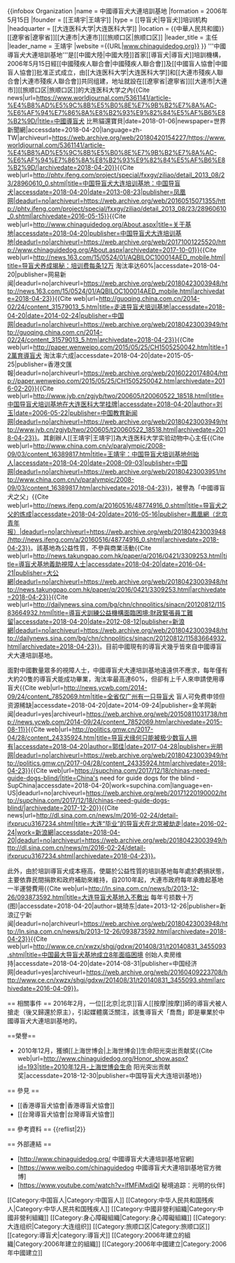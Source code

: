 {{infobox Organization
|name = 中國導盲犬大連培訓基地
|formation = 2006年5月15日
|founder = [[王靖宇|王靖宇]]
|type = [[导盲犬|导盲犬]]培训机构
|headquarter = [[大连医科大学|大连医科大学]]
|location = {{中華人民共和國}}[[遼寧省|遼寧省]][[大連市|大連市]][[旅顺口区|旅顺口区]]
|leader_title = 主任
|leader_name = 王靖宇
|website ={{URL|www.chinaguidedog.org}}
}}
'''中國導盲犬大連培訓基地'''是[[中國大陸|中國大陸]]首家[[導盲犬|導盲犬]]培訓機構，2006年5月15日經[[中國殘疾人聯合會|中國殘疾人聯合會]]及[[中國盲人協會|中國盲人協會]]批准正式成立，由[[大连医科大学|大连医科大学]]和[[大連市殘疾人聯合會|大連市殘疾人聯合會]]共同组建，地址就設在[[遼寧省|遼寧省]][[大連市|大連市]][[旅顺口区|旅顺口区]]的大连医科大学之內<ref name=":0">{{Cite news|url=https://www.worldjournal.com/5361141/article-%E4%B8%AD%E5%9C%8B%E5%B0%8E%E7%9B%B2%E7%8A%AC-%E6%AF%94%E7%86%8A%E8%B2%93%E9%82%84%E5%AF%B6%E8%B2%9D/|title=中國導盲犬 比熊貓還寶貝|date=2018-01-06|newspaper=世界新聞網|accessdate=2018-04-20|language=zh-TW|archiveurl=https://web.archive.org/web/20180420154227/https://www.worldjournal.com/5361141/article-%E4%B8%AD%E5%9C%8B%E5%B0%8E%E7%9B%B2%E7%8A%AC-%E6%AF%94%E7%86%8A%E8%B2%93%E9%82%84%E5%AF%B6%E8%B2%9D/|archivedate=2018-04-20}}</ref><ref>{{Cite web|url=http://phtv.ifeng.com/project/special/fxxgy/ziliao/detail_2013_08/23/28960610_0.shtml|title=中国导盲犬大连培训基地：中国导盲犬|accessdate=2018-04-20|date=2013-08-23|publisher=凤凰网|deadurl=no|archiveurl=https://web.archive.org/web/20160515071355/http://phtv.ifeng.com/project/special/fxxgy/ziliao/detail_2013_08/23/28960610_0.shtml|archivedate=2016-05-15}}</ref><ref>{{Cite web|url=http://www.chinaguidedog.org/About.aspx|title=关于基地|accessdate=2018-04-20|publisher=中国导盲犬大连培训基地|deadurl=no|archiveurl=https://web.archive.org/web/20171001225520/http://www.chinaguidedog.org/About.aspx|archivedate=2017-10-01}}</ref><ref>{{Cite web|url=http://news.163.com/15/0524/01/AQBILOC100014AED_mobile.html|title=导盲犬养成揭秘：培训费每条12万 淘汰率达60%|accessdate=2018-04-20|publisher=网易新闻|deadurl=no|archiveurl=https://web.archive.org/web/20180423003948/http://news.163.com/15/0524/01/AQBILOC100014AED_mobile.html|archivedate=2018-04-23}}</ref><ref>{{Cite web|url=http://guoqing.china.com.cn/2014-02/24/content_31579013_5.htm|title=走进导盲犬培训基地|accessdate=2018-04-20|date=2014-02-24|publisher=中国网|deadurl=no|archiveurl=https://web.archive.org/web/20180423003949/http://guoqing.china.com.cn/2014-02/24/content_31579013_5.htm|archivedate=2018-04-23}}</ref><ref>{{Cite web|url=http://paper.wenweipo.com/2015/05/25/CH1505250042.htm|title=12萬育導盲犬  淘汰率六成|accessdate=2018-04-20|date=2015-05-25|publisher=香港文匯報|deadurl=no|archiveurl=https://web.archive.org/web/20160220174804/http://paper.wenweipo.com/2015/05/25/CH1505250042.htm|archivedate=2016-02-20}}</ref><ref>{{Cite web|url=http://www.jyb.cn/zgjyb/two/200605/t20060522_18518.html|title=中国导盲犬培训基地在大连医科大学挂牌|accessdate=2018-04-20|author=刘玉|date=2006-05-22|publisher=中国教育新闻网|deadurl=no|archiveurl=https://web.archive.org/web/20180423003949/http://www.jyb.cn/zgjyb/two/200605/t20060522_18518.html|archivedate=2018-04-23}}</ref>。其創辦人[[王靖宇|王靖宇]]為大连医科大学实验动物中心主任<ref>{{Cite web|url=http://www.china.com.cn/v/paralympic/2008-09/03/content_16389817.htm|title=王靖宇：中国导盲犬培训基地创始人|accessdate=2018-04-20|date=2008-09-03|publisher=中国网|deadurl=no|archiveurl=https://web.archive.org/web/20180423003951/http://www.china.com.cn/v/paralympic/2008-09/03/content_16389817.htm|archivedate=2018-04-23}}</ref>，被譽為「中國導盲犬之父」<ref>{{Cite web|url=http://news.ifeng.com/a/20160516/48774916_0.shtml|title=导盲犬之父的炼成|accessdate=2018-04-20|date=2016-05-16|publisher=鳳凰網（北京青年报）|deadurl=no|archiveurl=https://web.archive.org/web/20180423003948/http://news.ifeng.com/a/20160516/48774916_0.shtml|archivedate=2018-04-23}}</ref>。該基地為公益性質，不參與商業活動<ref name=":1">{{Cite web|url=http://news.takungpao.com.hk/paper/q/2016/0421/3309253.html|title=導盲犬基地義助視障人士|accessdate=2018-04-20|date=2016-04-21|publisher=大公網|deadurl=no|archiveurl=https://web.archive.org/web/20180423003948/http://news.takungpao.com.hk/paper/q/2016/0421/3309253.html|archivedate=2018-04-23}}</ref><ref name=":2">{{Cite web|url=http://dailynews.sina.com/bg/chn/chnpolitics/sinacn/20120812/11583664932.html|title=導盲犬訓練公益機構面臨困境:財政緊張員工難留|accessdate=2018-04-20|date=2012-08-12|publisher=新浪網|deadurl=no|archiveurl=https://web.archive.org/web/20180423003948/http://dailynews.sina.com/bg/chn/chnpolitics/sinacn/20120812/11583664932.html|archivedate=2018-04-23}}</ref>。目前中國現有的導盲犬幾乎皆來自中國導盲犬大連培訓基地<ref name=":0" />。

面對中國數量眾多的視障人士，中國導盲犬大連培訓基地遠遠供不應求，每年僅有大約20隻的導盲犬能成功畢業，淘汰率最高達60%，但卻有上千人來申請使用導盲犬<ref>{{Cite web|url=http://news.ycwb.com/2014-09/24/content_7852069.htm|title=全省仅广州有一只导盲犬 盲人可免费申领但资源稀缺|accessdate=2018-04-20|date=2014-09-24|publisher=金羊网新闻|deadurl=yes|archiveurl=https://web.archive.org/web/20150811031738/http://news.ycwb.com/2014-09/24/content_7852069.htm|archivedate=2015-08-11}}</ref><ref>{{Cite web|url=http://politics.gmw.cn/2017-04/28/content_24335924.htm|title=导盲犬缘何只能被极少数盲人拥有|accessdate=2018-04-20|author=郭佳|date=2017-04-28|publisher=光明网|deadurl=no|archiveurl=https://web.archive.org/web/20180423003949/http://politics.gmw.cn/2017-04/28/content_24335924.htm|archivedate=2018-04-23}}</ref><ref>{{Cite web|url=https://supchina.com/2017/12/18/chinas-need-guide-dogs-blind/|title=China's need for guide dogs for the blind - SupChina|accessdate=2018-04-20|work=supchina.com|language=en-US|deadurl=no|archiveurl=https://web.archive.org/web/20171220190002/http://supchina.com/2017/12/18/chinas-need-guide-dogs-blind/|archivedate=2017-12-20}}</ref><ref name=":3">{{Cite news|url=http://dl.sina.com.cn/news/m/2016-02-24/detail-ifxprucu3167234.shtml|title=大连“毕业”的导盲犬在北京被劫走|date=2016-02-24|work=新浪網|accessdate=2018-04-20|deadurl=no|archiveurl=https://web.archive.org/web/20180423003949/http://dl.sina.com.cn/news/m/2016-02-24/detail-ifxprucu3167234.shtml|archivedate=2018-04-23}}</ref>。

此外，由於培訓導盲犬成本極高，使屬於公益性質的培訓基地每年處於虧損狀態，主要依靠民間捐款和政府補助來維持，自2010年起，大連市政府每年承擔起基地一半運營費用<ref name=":0" /><ref name=":1" /><ref name=":2" /><ref>{{Cite web|url=http://ln.sina.com.cn/news/b/2013-12-26/093873592.html|title=大连导盲犬基地入不敷出 每年亏损数十万(图)|accessdate=2018-04-20|author=姚琦东|date=2013-12-26|publisher=新浪辽宁新闻|deadurl=no|archiveurl=https://web.archive.org/web/20180423003948/http://ln.sina.com.cn/news/b/2013-12-26/093873592.html|archivedate=2018-04-23}}</ref><ref>{{Cite web|url=http://www.ce.cn/xwzx/shgj/gdxw/201408/31/t20140831_3455093.shtml|title=中国最大导盲犬基地成立8年面临困境 创始人卖房维持|accessdate=2018-04-20|date=2014-08-31|publisher=中国经济网|deadurl=yes|archiveurl=https://web.archive.org/web/20160409223708/http://www.ce.cn/xwzx/shgj/gdxw/201408/31/t20140831_3455093.shtml|archivedate=2016-04-09}}</ref>。

== 相關事件 ==
2016年2月，一位[[北京|北京]]盲人[[按摩|按摩]]師的導盲犬被人搶走（後又歸還於原主），引起媒體廣泛關注，該隻導盲犬「喬喬」即是畢業於中國導盲犬大連培訓基地的<ref name=":3" />。

==榮譽==
* 2010年12月，獲頒[[上海世博会|上海世博会]]生命阳光突出贡献奖<ref>{{Cite web|url=http://www.chinaguidedog.org/Honor_show.aspx?id=193|title=2010年12月-上海世博会生命 阳光突出贡献奖|accessdate=2018-12-30|publisher=中国导盲犬大连培训基地}}</ref>

== 參見 ==
* [[香港導盲犬協會|香港導盲犬協會]]
* [[台灣導盲犬協會|台灣導盲犬協會]]

== 參考資料 ==
{{reflist|2}}

== 外部連結 ==
* [http://www.chinaguidedog.org/ 中國導盲犬大連培訓基地官網]
* [https://www.weibo.com/chinaguidedog 中國導盲犬大連培訓基地官方微博]
* [https://www.youtube.com/watch?v=lfMFiMxdiQI 秘境追踪：光明的伙伴]

[[Category:中国盲人|Category:中国盲人]]
[[Category:中华人民共和国残疾人|Category:中华人民共和国残疾人]]
[[Category:中國非營利組織|Category:中國非營利組織]]
[[Category:身心障礙組織|Category:身心障礙組織]]
[[Category:大连组织|Category:大连组织]]
[[Category:旅顺口区|Category:旅顺口区]]
[[category:導盲犬|category:導盲犬]]
[[Category:2006年建立的組織|Category:2006年建立的組織]]
[[Category:2006年中國建立|Category:2006年中國建立]]